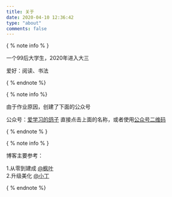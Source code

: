 ```yaml
---
title: 关于
date: 2020-04-10 12:36:42
type: "about"
comments: false
---
```


{ % note info % }

一个99后大学生，2020年进入大三

爱好：阅读、书法

{ % endnote %}

{ % note info %}

由于作业原因，创建了下面的公众号

公众号：[爱学习的鸽子](https://mp.weixin.qq.com/mp/profile_ext?action=home&__biz=MzI5NDM1MjcyMw==)
直接点击上面的名称，或者使用[公众号二维码](https://cdn.jsdelivr.net/gh/pengqi/img//pictures/20200708162812.jpg)

{ % endnote % }

{ % note info % }

博客主要参考：

1.从零到建成 [@枫叶](zhuanlan.zhihu.com/p/102592286)  
2.升级美化 [@小丁](https://tding.top/archives/2bd6d82.html)     

{ % endnote %}




